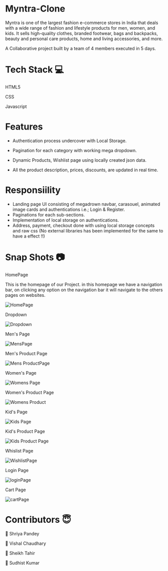# Myntra-Clone
Myntra is one of the largest fashion e-commerce stores in India that deals with a wide range of fashion and lifestyle products for men, women, and kids. It sells high-quality clothes, branded footwear, bags and backpacks, beauty and personal care products, home and living accessories, and more.

A Collaborative project built by a team of 4 members executed in 5 days.

# Tech Stack 💻

HTML5

CSS

Javascript

# Features

- Authentication process undercover with Local Storage.

- Pagination for each category with working mega dropdown.

- Dynamic Products, Wishlist page using locally created json data.

- All the product description, prices, discounts, are updated in real time.

# Responsiility
- Landing page UI consisting of megadrown navbar, carasouel, animated image cards and authentications i.e.; Login & Register.
- Paginations for each sub-sections.
- Implementation of local storage on authentications.
- Address, payment, checkout done with using local storage concepts and raw css (No external libraries has been implemented for the same to have a effect !!)

# Snap Shots 📷

HomePage

This is the homepage of our Project. in this homepage we have a navigation bar, on clicking any option on the navigation bar it will navigate to the others pages on websites.

![HomePage](https://user-images.githubusercontent.com/121331538/229402206-cc6a829d-4844-438a-9a6c-5d46316393cb.png)

Dropdown

![Dropdown](https://user-images.githubusercontent.com/121331538/229402814-b510015c-87ad-4861-94ac-ed400ff83132.png)

Men's Page

![MensPage](https://user-images.githubusercontent.com/121331538/229403489-a4bea578-1a49-44f9-a49c-7a139bd004b6.png)

Men's Product Page

![Mens ProductPage](https://user-images.githubusercontent.com/121331538/229403530-b21198ff-fa54-4bae-9037-71252be7f894.png)

Women's Page

![Womens Page](https://user-images.githubusercontent.com/121331538/229404120-ac5f8ebc-a67b-460d-a7c0-0ba0fc5d108f.png)

Women's Product Page

![Womens Product](https://user-images.githubusercontent.com/121331538/229404164-f0707c68-1cf3-4a39-9163-98c849882d43.png)

Kid's Page

![Kids Page](https://user-images.githubusercontent.com/121331538/229405298-b96b5d29-3e99-49c8-8874-abc5aa6e96b7.png)

Kid's Product Page

![Kids Product Page](https://user-images.githubusercontent.com/121331538/229405332-fde27011-5d24-4371-9c09-68f5ce911d62.png)

Whislist Page

![WishlistPage](https://user-images.githubusercontent.com/121331538/229406112-6ebd562c-cf14-46ff-bc21-219cf1fb9074.png)

Login Page

![loginPage](https://user-images.githubusercontent.com/121331538/229406310-962b619e-7e8d-4622-8f7c-60740cafc3c9.png)

Cart Page

![cartPage](https://user-images.githubusercontent.com/121331538/229418648-6a50aaa6-53e8-4c20-9a87-b3243f1fb9c6.png)

# Contributors 😇
👤 Shriya Pandey

👤 Vishal Chaudhary

👤 Sheikh Tahir

👤 Sudhist Kumar





